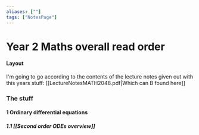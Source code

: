 ```yaml
---
aliases: [""]
tags: ["NotesPage"]
---
```


# Year 2 Maths overall read order
#### Layout
I'm going to go according to the contents of the lecture notes given out with this years stuff:    [[LectureNotesMATH2048.pdf|Which can B found here]]

### The stuff

#### 1 Ordinary differential equations
##### 1.1 [[Second order ODEs overview]]




